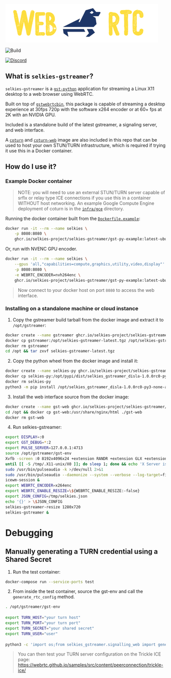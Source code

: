 ![Selkies WebRTC](logo/horizontal-480.png)

![Build](https://github.com/selkies-project/selkies-gstreamer/actions/workflows/build_and_publish_all_images.yaml/badge.svg)

[![Discord](https://img.shields.io/discord/798699922223398942?logo=discord)](https://discord.gg/wDNGDeSW5F)

## What is `selkies-gstreamer`?

`selkies-gstreamer` is a [`gst-python`](https://gitlab.freedesktop.org/gstreamer/gst-python) application for streaming a Linux X11 desktop to a web browser using WebRTC.

Built on top of [`gstwebrtcbin`](https://gstreamer.freedesktop.org/documentation/webrtc/index.html?gi-language=c), this package is capable of streaming a desktop experience at 30fps 720p with the software x264 encoder or at 60+ fps at 2K with an NVIDIA GPU.

Included is a standalone build of the latest gstreamer, a signaling server, and web interface.

A [`coturn`](addons/coturn) and [`coturn-web`](addons/coturn-web) image are also included in this repo that can be used to host your own STUN/TURN infrastructure, which is required if trying it use this in a Docker container.

## How do I use it?

### Example Docker container

> NOTE: you will need to use an external STUN/TURN server capable of srflx or relay type ICE connections if you use this in a container WITHOUT host networking. An example Google Compute Engine deployment of coturn is in the [`infra/gce`](infra/gce) directory.

Running the docker container built from the [`Dockerfile.example`](./Dockerfile.example):

```bash
docker run -it --rm --name selkies \
    -p 8080:8080 \
    ghcr.io/selkies-project/selkies-gstreamer/gst-py-example:latest-ubuntu20.04
```

Or, run with NVENC GPU encoder.

```bash
docker run -it --rm --name selkies \
    --gpus 'all,"capabilities=compute,graphics,utility,video,display"' \
    -p 8080:8080 \
    -e WEBRTC_ENCODER=nvh264enc \
    ghcr.io/selkies-project/selkies-gstreamer/gst-py-example:latest-ubuntu20.04
```

> Now connect to your docker host on port `8080` to access the web interface.

### Installing on a standalone machine or cloud instance

1. Copy the gstreamer build tarball from the docker image and extract it to `/opt/gstreamer`:

```bash
docker create --name gstreamer ghcr.io/selkies-project/selkies-gstreamer/gstreamer:latest-ubuntu20.04
docker cp gstreamer:/opt/selkies-gstreamer-latest.tgz /opt/selkies-gstreamer-latest.tgz
docker rm gstreamer
cd /opt && tar zxvf selkies-gstreamer-latest.tgz
```

2. Copy the python wheel from the docker image and install it:

```bash
docker create --name selkies-py ghcr.io/selkies-project/selkies-gstreamer/py-build:latest
docker cp selkies-py:/opt/pypi/dist/selkies_gstreamer_disla-1.0.0rc0-py3-none-any.whl /opt/selkies_gstreamer_disla-1.0.0rc0-py3-none-any.whl
docker rm selkies-py
python3 -m pip install /opt/selkies_gstreamer_disla-1.0.0rc0-py3-none-any.whl
```

3. Install the web interface source from the docker image:

```bash
docker create --name gst-web ghcr.io/selkies-project/selkies-gstreamer/gst-web:latest
cd /opt && docker cp gst-web:/usr/share/nginx/html ./gst-web
docker rm gst-web
```

4. Run selkies-gstreamer:

```bash
export DISPLAY=:0
export GST_DEBUG=*:2
export PULSE_SERVER=127.0.0.1:4713
source /opt/gstreamer/gst-env
Xvfb -screen :0 8192x4096x24 +extension RANDR +extension GLX +extension MIT-SHM -nolisten tcp -noreset -shmem 2>&1 >/tmp/Xvfb.log &
until [[ -S /tmp/.X11-unix/X0 ]]; do sleep 1; done && echo 'X Server is ready'
sudo /usr/bin/pulseaudio -k >/dev/null 2>&1
sudo /usr/bin/pulseaudio --daemonize --system --verbose --log-target=file:/tmp/pulseaudio.log --realtime=true --disallow-exit -L 'module-native-protocol-tcp auth-ip-acl=127.0.0.0/8 port=4713 auth-anonymous=1'
icewm-session &
export WEBRTC_ENCODER=x264enc
export WEBRTC_ENABLE_RESIZE=\${WEBRTC_ENABLE_RESIZE:-false}
export JSON_CONFIG=/tmp/selkies.json
echo '{}' > \$JSON_CONFIG
selkies-gstreamer-resize 1280x720
selkies-gstreamer &
```

# Debugging

## Manually generating a TURN credential using a Shared Secret

1. Run the test container:

```bash
docker-compose run --service-ports test
```

2. From inside the test container, source the gst-env and call the `generate_rtc_config` method.

```bash
. /opt/gstreamer/gst-env

export TURN_HOST="your turn host"
export TURN_PORT="your turn port"
export TURN_SECRET="your shared secret"
export TURN_USER="user"

python3 -c 'import os;from selkies_gstreamer.signalling_web import generate_rtc_config; print(generate_rtc_config(os.environ["TURN_HOST"], os.environ["TURN_PORT"], os.environ["TURN_SECRET"], os.environ["TURN_USER"]))'
```

> You can then test your TURN server configuration on the Trickle ICE page: https://webrtc.github.io/samples/src/content/peerconnection/trickle-ice/